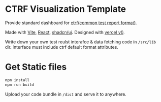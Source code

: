 # CTRF Visualization Template

Provide standard dashboard for [ctrf(common test report format)](https://ctrf.io/).

Made with [Vite](https://ko.vitejs.dev/guide/), [React](https://ko.legacy.reactjs.org/), [shadcn/ui](https://ui.shadcn.com/).
Designed with [vercel v0](https://v0.dev/chat).

Write down your own test reulst interafce & data fetching code in `/src/lib` dir.
Interface must include ctrf default format attributes.

# Get Static files

```bash
npm install
npm run build
```

Upload your code bundle in `/dist` and serve it to anywhere.